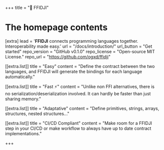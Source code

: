 +++
title = "🐶 FFIDJI"

# The homepage contents
[extra]
lead = '<b>FFIDJI</b> connects programming languages together.</br>Interoperability made easy.'
url = "/docs/introduction/"
url_button = "Get started"
repo_version = "GitHub v0.1.0"
repo_license = "Open-source MIT License."
repo_url = "https://github.com/ogxd/ffidji"

[[extra.list]]
title = "Easy"
content = "Define the contract between the two languages, and FFIDJI will generate the bindings for each language automatically."

[[extra.list]]
title = "Fast ⚡"
content = "Unlike non FFI alternatives, there is no serialization/deserialization involved. It can hardly be faster than just sharing memory."

[[extra.list]]
title = "Adaptative"
content = "Define primitives, strings, arrays, structures, nested structures..."

[[extra.list]]
title = "CI/CD Compliant"
content = "Make room for a FFIDJI step in your CI/CD or make workflow to always have up to date contract implementations."

+++
